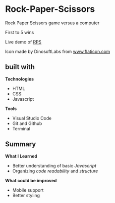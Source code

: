 # Rock-Paper-Scissors
Rock Paper Scissors game versus a computer

First to 5 wins

Live demo of [RPS](https://vinnybui.github.io/Rock-paper-scissors/)

Icon made by DinosoftLabs from www.flaticon.com

## built with
**Technologies**
- HTML
- CSS
- Javascript

**Tools**
- Visual Studio Code
- Git and Github
- Terminal

## Summary
**What I Learned**
- Better understanding of basic *Javascript*
- Organizing *code readability* and *structure*

**What could be improved**
- Mobile support
- Better styling 
